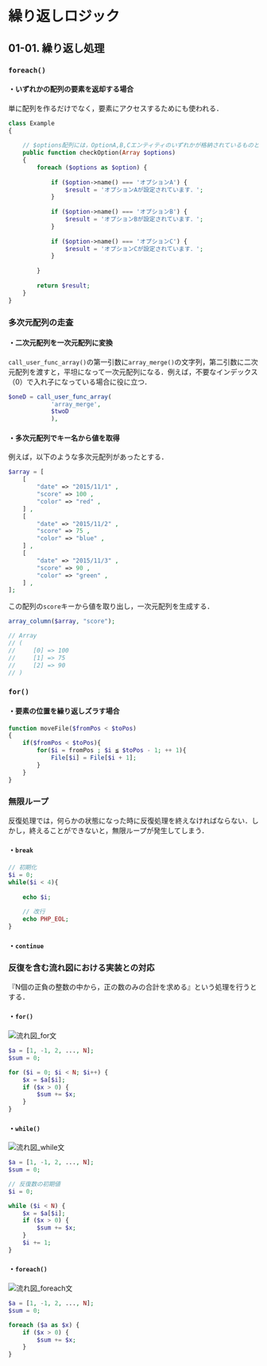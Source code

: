 

# 繰り返しロジック

## 01-01. 繰り返し処理

### ```foreach()```

#### ・いずれかの配列の要素を返却する場合

単に配列を作るだけでなく，要素にアクセスするためにも使われる．

```PHP
class Example
{
    
    // $options配列には，OptionA,B,Cエンティティのいずれかが格納されているものとします．
    public function checkOption(Array $options)
    {
        foreach ($options as $option) {
            
            if ($option->name() === 'オプションA') {
                $result = 'オプションAが設定されています．';
            }
            
            if ($option->name() === 'オプションB') {
                $result = 'オプションBが設定されています．';
            }
            
            if ($option->name() === 'オプションC') {
                $result = 'オプションCが設定されています．';
            }
            
        }
        
        return $result;
    }
}
```



### 多次元配列の走査

#### ・二次元配列を一次元配列に変換

```call_user_func_array()```の第一引数に```array_merge()```の文字列，第二引数に二次元配列を渡すと，平坦になって一次元配列になる．例えば，不要なインデックス（0）で入れ子になっている場合に役に立つ．

```PHP
$oneD = call_user_func_array(
            'array_merge',
            $twoD
            ),
```

#### ・多次元配列でキー名から値を取得

例えば，以下のような多次元配列があったとする．

```PHP
$array = [
    [
        "date" => "2015/11/1" ,
        "score" => 100 ,
        "color" => "red" ,
    ] ,
    [
        "date" => "2015/11/2" ,
        "score" => 75 ,
        "color" => "blue" ,
    ] ,
    [
        "date" => "2015/11/3" ,
        "score" => 90 ,
        "color" => "green" ,
    ] ,
];
```
この配列の```score```キーから値を取り出し，一次元配列を生成する．

```PHP
array_column($array, "score");

// Array
// (
//     [0] => 100
//     [1] => 75
//     [2] => 90
// )
```



### ```for()```

#### ・要素の位置を繰り返しズラす場合

```PHP
function moveFile($fromPos < $toPos)
{
    if($fromPos < $toPos){
        for($i = fromPos ; $i ≦ $toPos - 1; ++ 1){
            File[$i] = File[$i + 1];
        }
    }
}
```



### 無限ループ

反復処理では，何らかの状態になった時に反復処理を終えなければならない．しかし，終えることができないと，無限ループが発生してしまう．

#### ・```break```

```PHP
// 初期化
$i = 0; 
while($i < 4){
    
    echo $i;
    
    // 改行
    echo PHP_EOL;
}
```

#### ・```continue```



### 反復を含む流れ図における実装との対応

『N個の正負の整数の中から，正の数のみの合計を求める』という処理を行うとする．

#### ・```for()```

![流れ図_for文](https://raw.githubusercontent.com/Hiroki-IT/tech-notebook/master/source/images/流れ図_for文.png)

```PHP
$a = [1, -1, 2, ..., N];
$sum = 0;

for ($i = 0; $i < N; $i++) {
    $x = $a[$i];
    if ($x > 0) {
        $sum += $x;
    }
}
```

#### ・```while()```

![流れ図_while文](https://raw.githubusercontent.com/Hiroki-IT/tech-notebook/master/source/images/流れ図_while文.png)

```PHP
$a = [1, -1, 2, ..., N];
$sum = 0;

// 反復数の初期値
$i = 0;

while ($i < N) {
    $x = $a[$i];
    if ($x > 0) {
        $sum += $x;
    }
    $i += 1;
}
```

#### ・```foreach()```

![流れ図_foreach文](https://raw.githubusercontent.com/Hiroki-IT/tech-notebook/master/source/images/流れ図_foreach文.png)

```PHP
$a = [1, -1, 2, ..., N];
$sum = 0;

foreach ($a as $x) {
    if ($x > 0) {
        $sum += $x;
    }
}
```

